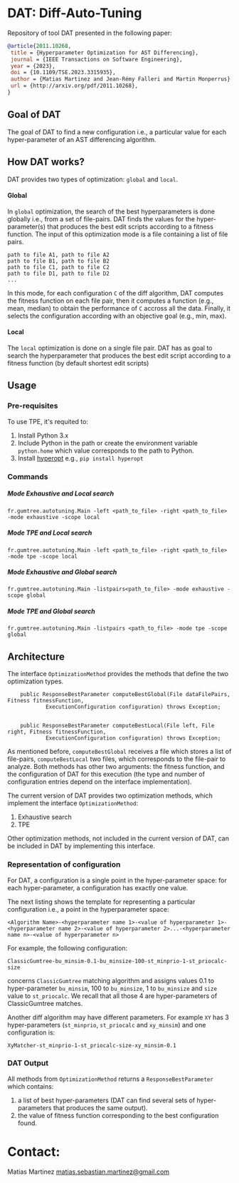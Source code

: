 # DAT: Diff-Auto-Tuning

Repository of tool DAT presented in the following paper:

```bibtex
@article{2011.10268,
 title = {Hyperparameter Optimization for AST Differencing},
 journal = {IEEE Transactions on Software Engineering},
 year = {2023},
 doi = {10.1109/TSE.2023.3315935},
 author = {Matias Martinez and Jean-Rémy Falleri and Martin Monperrus},
 url = {http://arxiv.org/pdf/2011.10268},
}
```

## Goal of DAT

The goal of DAT to find a new configuration i.e., a particular value for each hyper-parameter of an AST differencing algorithm.

## How DAT works? 

DAT provides two types of optimization: `global` and `local`.

 

#### Global
In `global` optimization, the search of the best hyperparameters is done globally i.e., from a set of file-pairs.
DAT finds the values for the hyper-parameter(s) that produces the best edit scripts according to a fitness function.
The input of this optimization mode is a file containing a list of file pairs.
```
path to file A1, path to file A2
path to file B1, path to file B2
path to file C1, path to file C2
path to file D1, path to file D2
... 
```

In this mode, for each configuration `C` of the diff algorithm, DAT computes the fitness function on each file pair, then it computes a function (e.g., mean, median) to obtain the performance of `C` accross all the data.
Finally, it selects the configuration according with an objective goal (e.g., min, max).


#### Local 

The `local` optimization is done on a single file pair. 
DAT has as goal to search the hyperparameter that produces the best edit script according to a fitness function (by default shortest edit scripts)


## Usage


### Pre-requisites

To use TPE, it's requited to:
1) Install Python 3.x
2) Include Python in the path or create the environment variable `python.home` which value corresponds to the path to Python.
3) Install [hyperopt](http://hyperopt.github.io/hyperopt/) e.g., `pip install hyperopt`


### Commands


##### Mode Exhaustive and Local search  


```
fr.gumtree.autotuning.Main -left <path_to_file> -right <path_to_file> -mode exhaustive -scope local
```


##### Mode TPE and Local search 

```
fr.gumtree.autotuning.Main -left <path_to_file> -right <path_to_file> -mode tpe -scope local
```


##### Mode Exhaustive and Global search  

```
fr.gumtree.autotuning.Main -listpairs<path_to_file> -mode exhaustive -scope global
```


##### Mode TPE and Global search  

```
fr.gumtree.autotuning.Main -listpairs <path_to_file> -mode tpe -scope global
```



## Architecture


The interface `OptimizationMethod` provides the methods that define the two optimization types.

```
	public ResponseBestParameter computeBestGlobal(File dataFilePairs, Fitness fitnessFunction,
			ExecutionConfiguration configuration) throws Exception;


	public ResponseBestParameter computeBestLocal(File left, File right, Fitness fitnessFunction,
			ExecutionConfiguration configuration) throws Exception;
```

As mentioned before, `computeBestGlobal` receives a file which stores a list of file-pairs, `computeBestLocal` two files, which corresponds to the file-pair to analyze.
Both methods has other two arguments: the fitness function, and the configuration of DAT for this execution (the type and number of configuration entries depend on the interface implementation). 


The current version of DAT provides two optimization methods, which implement the interface `OptimizationMethod`:

1) Exhaustive search
2) TPE 

Other optimization methods, not included in the current version of DAT, can be included in DAT by implementing this interface.


### Representation of configuration


For DAT, a configuration is a single point in the hyper-parameter space: for each hyper-parameter, a configuration has exactly one value.

The next listing shows the template for representing a particular configuration i.e., a point in the hyperparameter space:

```
<Algorithm Name>-<hyperparameter name 1>-<value of hyperparameter 1>-<hyperparameter name 2>-<value of hyperparameter 2>...-<hyperparameter name n>-<value of hyperparameter n>
```

For example, the following configuration:
```
ClassicGumtree-bu_minsim-0.1-bu_minsize-100-st_minprio-1-st_priocalc-size
```
concerns `ClassicGumtree` matching algorithm and assigns values 0.1 to hyper-parameter `bu_minsim`, 100 to `bu_minsize`, 1 to `bu_minsize` and  `size` value to `st_priocalc`. 
We recall that all those 4 are hyper-parameters of  ClassicGumtree matches.

Another diff algorithm may have different parameters.
For example `XY` has 3 hyper-parameters (`st_minprio`, `st_priocalc` and `xy_minsim`) and one configuration is:
```
XyMatcher-st_minprio-1-st_priocalc-size-xy_minsim-0.1
```


### DAT Output


All methods from `OptimizationMethod` returns a `ResponseBestParameter`  which contains:
1) a list of best hyper-parameters (DAT can find several sets of hyper-parameters that produces the same output).
2) the value of fitness function corresponding to the best configuration found.



# Contact:

Matias Martinez <matias.sebastian.martinez@gmail.com>





